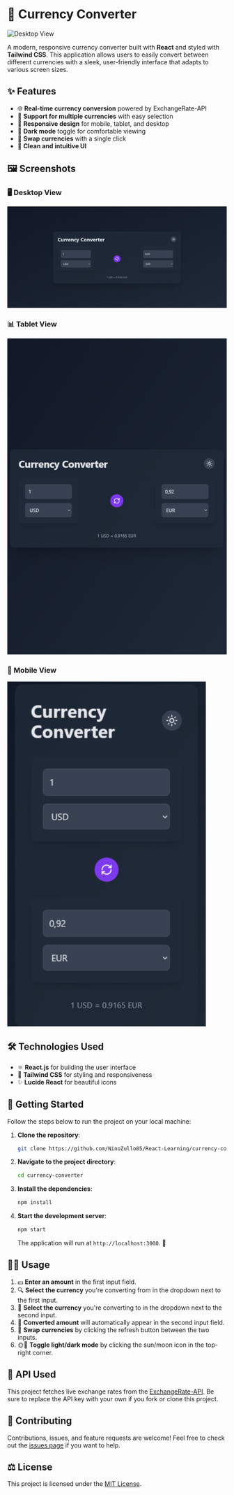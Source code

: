 # 💱 Currency Converter

![Desktop View](assets/desktop.png)

A modern, responsive currency converter built with **React** and styled with **Tailwind CSS**. This application allows users to easily convert between different currencies with a sleek, user-friendly interface that adapts to various screen sizes.

## ✨ Features

- 🌐 **Real-time currency conversion** powered by ExchangeRate-API
- 💸 **Support for multiple currencies** with easy selection
- 📱 **Responsive design** for mobile, tablet, and desktop
- 🌙 **Dark mode** toggle for comfortable viewing
- 🔄 **Swap currencies** with a single click
- 🎨 **Clean and intuitive UI**

## 🖼️ Screenshots

### 🖥️ Desktop View

![Desktop View](https://github.com/NinoZullo05/React-Learning/blob/main/currency-converter/src/assets/desktop.png)

### 📊 Tablet View

![Tablet View](https://github.com/NinoZullo05/React-Learning/blob/main/currency-converter/src/assets/tablet.png)

### 📱 Mobile View

![Mobile View](https://github.com/NinoZullo05/React-Learning/blob/main/currency-converter/src/assets/mobile.png)

## 🛠️ Technologies Used

- ⚛️ **React.js** for building the user interface
- 🎨 **Tailwind CSS** for styling and responsiveness
- ✨ **Lucide React** for beautiful icons

## 🚀 Getting Started

Follow the steps below to run the project on your local machine:

1. **Clone the repository**:

   ```bash
   git clone https://github.com/NinoZullo05/React-Learning/currency-converter.git
   ```

2. **Navigate to the project directory**:

   ```bash
   cd currency-converter
   ```

3. **Install the dependencies**:

   ```bash
   npm install
   ```

4. **Start the development server**:

   ```bash
   npm start
   ```

   The application will run at `http://localhost:3000`. 🎉

## 🧑‍💻 Usage

1. 💵 **Enter an amount** in the first input field.
2. 🔍 **Select the currency** you're converting from in the dropdown next to the first input.
3. 🔄 **Select the currency** you're converting to in the dropdown next to the second input.
4. 🧮 **Converted amount** will automatically appear in the second input field.
5. 💱 **Swap currencies** by clicking the refresh button between the two inputs.
6. 🌞🌚 **Toggle light/dark mode** by clicking the sun/moon icon in the top-right corner.

## 🔗 API Used

This project fetches live exchange rates from the [ExchangeRate-API](https://www.exchangerate-api.com/). Be sure to replace the API key with your own if you fork or clone this project.

## 🤝 Contributing

Contributions, issues, and feature requests are welcome! Feel free to check out the [issues page](https://github.com/NinoZullo05/React-Learning/currency-converter.git/issues) if you want to help.

## ⚖️ License

This project is licensed under the [MIT License](https://choosealicense.com/licenses/mit/).
